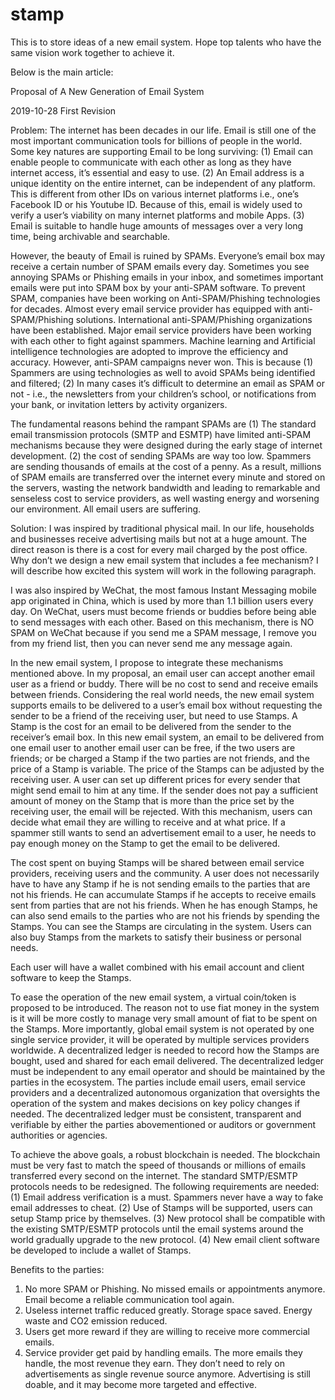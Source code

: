 # stamp
This is to store ideas of a new email system. Hope top talents who have the same vision work together to achieve it.

Below is the main article:

Proposal of
A New Generation of Email System

2019-10-28 
First Revision


Problem:
The internet has been decades in our life. Email is still one of the most important communication tools for billions of people in the world. Some key natures are supporting Email to be long surviving: (1) Email can enable people to communicate with each other as long as they have internet access, it’s essential and easy to use. (2) An Email address is a unique identity on the entire internet, can be independent of any platform. This is different from other IDs on various internet platforms i.e., one’s Facebook ID or his Youtube ID. Because of this, email is widely used to verify a user’s viability on many internet platforms and mobile Apps. (3) Email is suitable to handle huge amounts of messages over a very long time, being archivable and searchable. 

However, the beauty of Email is ruined by SPAMs. Everyone’s email box may receive a certain number of SPAM emails every day. Sometimes you see annoying SPAMs or Phishing emails in your inbox, and sometimes important emails were put into SPAM box by your anti-SPAM software. To prevent SPAM, companies have been working on Anti-SPAM/Phishing technologies for decades. Almost every email service provider has equipped with anti-SPAM/Phishing solutions. International anti-SPAM/Phishing organizations have been established. Major email service providers have been working with each other to fight against spammers. Machine learning and Artificial intelligence technologies are adopted to improve the efficiency and accuracy. However, anti-SPAM campaigns never won. This is because (1) Spammers are using technologies as well to avoid SPAMs being identified and filtered; (2) In many cases it’s difficult to determine an email as SPAM or not - i.e., the newsletters from your children’s school, or notifications from your bank, or invitation letters by activity organizers.

The fundamental reasons behind the rampant SPAMs are (1) The standard email transmission protocols (SMTP and ESMTP) have limited anti-SPAM mechanisms because they were designed during the early stage of internet development. (2) the cost of sending SPAMs are way too low. Spammers are sending thousands of emails at the cost of a penny. As a result, millions of SPAM emails are transferred over the internet every minute and stored on the servers, wasting the network bandwidth and leading to remarkable and senseless cost to service providers, as well wasting energy and worsening our environment. All email users are suffering.

Solution:
I was inspired by traditional physical mail. In our life, households and businesses receive advertising mails but not at a huge amount. The direct reason is there is a cost for every mail charged by the post office. Why don’t we design a new email system that includes a fee mechanism? I will describe how excited this system will work in the following paragraph.

I was also inspired by WeChat, the most famous Instant Messaging mobile app originated in China, which is used by more than 1.1 billion users every day. On WeChat, users must become friends or buddies before being able to send messages with each other. Based on this mechanism, there is NO SPAM on WeChat because if you send me a SPAM message, I remove you from my friend list, then you can never send me any message again. 

In the new email system, I propose to integrate these mechanisms mentioned above. In my proposal, an email user can accept another email user as a friend or buddy. There will be no cost to send and receive emails between friends. Considering the real world needs, the new email system supports emails to be delivered to a user’s email box without requesting the sender to be a friend of the receiving user, but need to use Stamps. A Stamp is the cost for an email to be delivered from the sender to the receiver’s email box. In this new email system, an email to be delivered from one email user to another email user can be free, if the two users are friends; or be charged a Stamp if the two parties are not friends, and the price of a Stamp is variable. The price of the Stamps can be adjusted by the receiving user. A user can set up different prices for every sender that might send email to him at any time. If the sender does not pay a sufficient amount of money on the Stamp that is more than the price set by the receiving user, the email will be rejected. With this mechanism, users can decide what email they are willing to receive and at what price. If a spammer still wants to send an advertisement email to a user, he needs to pay enough money on the Stamp to get the email to be delivered.

The cost spent on buying Stamps will be shared between email service providers, receiving users and the community. A user does not necessarily have to have any Stamp if he is not sending emails to the parties that are not his friends. He can accumulate Stamps if he accepts to receive emails sent from parties that are not his friends. When he has enough Stamps, he can also send emails to the parties who are not his friends by spending the Stamps. You can see the Stamps are circulating in the system. Users can also buy Stamps from the markets to satisfy their business or personal needs.

Each user will have a wallet combined with his email account and client software to keep the Stamps. 

To ease the operation of the new email system, a virtual coin/token is proposed to be introduced. The reason not to use fiat money in the system is it will be more costly to manage very small amount of fiat to be spent on the Stamps. More importantly, global email system is not operated by one single service provider, it will be operated by multiple services providers worldwide. A decentralized ledger is needed to record how the Stamps are bought, used and shared for each email delivered. The decentralized ledger must be independent to any email operator and should be maintained by the parties in the ecosystem. The parties include email users, email service providers and a decentralized autonomous organization that oversights the operation of the system and makes decisions on key policy changes if needed. The decentralized ledger must be consistent, transparent and verifiable by either the parties abovementioned or auditors or government authorities or agencies.

To achieve the above goals, a robust blockchain is needed. The blockchain must be very fast to match the speed of thousands or millions of emails transferred every second on the internet. The standard SMTP/ESMTP protocols needs to be redesigned. The following requirements are needed: (1) Email address verification is a must. Spammers never have a way to fake email addresses to cheat. (2) Use of Stamps will be supported, users can setup Stamp price by themselves. (3) New protocol shall be compatible with the existing SMTP/ESMTP protocols until the email systems around the world gradually upgrade to the new protocol. (4) New email client software be developed to include a wallet of Stamps.


Benefits to the parties:
1.	No more SPAM or Phishing. No missed emails or appointments anymore. Email become a reliable communication tool again.
2.	Useless internet traffic reduced greatly. Storage space saved. Energy waste and CO2 emission reduced.
3.	Users get more reward if they are willing to receive more commercial emails.
4.	Service provider get paid by handling emails. The more emails they handle, the most revenue they earn. They don’t need to rely on advertisements as single revenue source anymore. Advertising is still doable, and it may become more targeted and effective.


